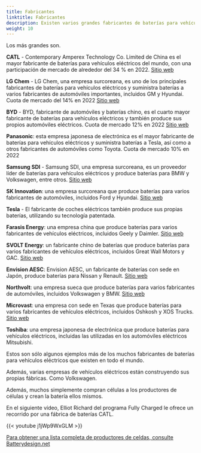 ```yaml
---
title: Fabricantes
linktitle: Fabricantes
description: Existen varios grandes fabricantes de baterías para vehículos eléctricos (EV) a nivel mundial.
weight: 10
---
```


<!-- markdownlint-disable MD033 -->

Los más grandes son.

**CATL** - Contemporary Amperex Technology Co. Limited de China es el mayor fabricante de baterías para vehículos eléctricos del mundo, con una participación de mercado de alrededor del 34 % en 2022. [Sitio web](https://www.catl.com/en/)

**LG Chem** - LG Chem, una empresa surcoreana, es uno de los principales fabricantes de baterías para vehículos eléctricos y suministra baterías a varios fabricantes de automóviles importantes, incluidos GM y Hyundai. Cuota de mercado del 14% en 2022 [Sitio web](https://www.lgchem.com/)

**BYD** - BYD, fabricante de automóviles y baterías chino, es el cuarto mayor fabricante de baterías para vehículos eléctricos y también produce sus propios automóviles eléctricos. Cuota de mercado 12% en 2022 [Sitio web](https://www.bydglobal.com/)

**Panasonic**: esta empresa japonesa de electrónica es el mayor fabricante de baterías para vehículos eléctricos y suministra baterías a Tesla, así como a otros fabricantes de automóviles como Toyota. Cuota de mercado 10% en 2022

**Samsung SDI** - Samsung SDI, una empresa surcoreana, es un proveedor líder de baterías para vehículos eléctricos y produce baterías para BMW y Volkswagen, entre otros. [Sitio web](https://www.samsungsdi.com/)

**SK Innovation**: una empresa surcoreana que produce baterías para varios fabricantes de automóviles, incluidos Ford y Hyundai.
[Sitio web](https://www.skinnovation.com/)

**Tesla** - El fabricante de coches eléctricos también produce sus propias baterías, utilizando su tecnología patentada.

**Farasis Energy**: una empresa china que produce baterías para varios fabricantes de vehículos eléctricos, incluidos Geely y Daimler. [Sitio web](https://www.farasis-energy.com/)

**SVOLT Energy**: un fabricante chino de baterías que produce baterías para varios fabricantes de vehículos eléctricos, incluidos Great Wall Motors y GAC. [Sitio web](https://svolt-eu.com/)

**Envision AESC**: Envision AESC, un fabricante de baterías con sede en Japón, produce baterías para Nissan y Renault. [Sitio web](https://www.envision-aesc.com/en/)

**Northvolt**: una empresa sueca que produce baterías para varios fabricantes de automóviles, incluidos Volkswagen y BMW. [Sitio web](https://northvolt.com/)

**Microvast**: una empresa con sede en Texas que produce baterías para varios fabricantes de vehículos eléctricos, incluidos Oshkosh y XOS Trucks. [Sitio web](https://microvast.com/)

**Toshiba**: una empresa japonesa de electrónica que produce baterías para vehículos eléctricos, incluidas las utilizadas en los automóviles eléctricos Mitsubishi.

Estos son sólo algunos ejemplos más de los muchos fabricantes de baterías para vehículos eléctricos que existen en todo el mundo.

Además, varias empresas de vehículos eléctricos están construyendo sus propias fábricas. Como Volkswagen.

Además, muchos simplemente compran células a los productores de células y crean la batería ellos mismos.

En el siguiente vídeo, Elliot Richard del programa Fully Charged le ofrece un recorrido por una fábrica de baterías CATL.

{{< youtube j1jWp9WxGLM >}}

[Para obtener una lista completa de productores de celdas, consulte Batterydesign.net](https://www.batterydesign.net/battery-cell/cell-manufacturers/)
